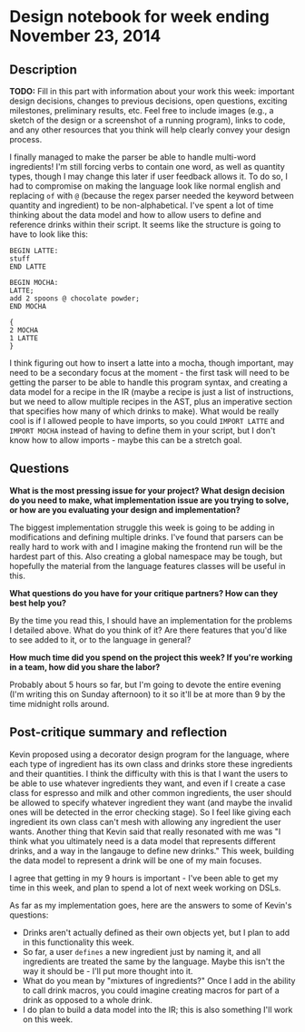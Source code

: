 # Design notebook for week ending November 23, 2014

## Description

**TODO:** Fill in this part with information about your work this week:
important design decisions, changes to previous decisions, open questions,
exciting milestones, preliminary results, etc. Feel free to include images
(e.g., a sketch of the design or a screenshot of a running program), links to
code, and any other resources that you think will help clearly convey your
design process.

I finally managed to make the parser be able to handle multi-word ingredients! I'm still forcing verbs to contain one word, as well as quantity types, though I may change this later if user feedback allows it. To do so, I had to compromise on making the language look like normal english and replacing `of` with `@` (because the regex parser needed the keyword between quantity and ingredient) to be non-alphabetical. I've spent a lot of time thinking about the data model and how to allow users to define and reference drinks within their script. It seems like the structure is going to have to look like this:

```
BEGIN LATTE:
stuff
END LATTE

BEGIN MOCHA:
LATTE;
add 2 spoons @ chocolate powder; 
END MOCHA

{
2 MOCHA 
1 LATTE
}
```

I think figuring out how to insert a latte into a mocha, though important, may need to be a secondary focus at the moment - the first task will need to be getting the parser to be able to handle this program syntax, and creating a data model for a recipe in the IR (maybe a recipe is just a list of instructions, but we need to allow multiple recipes in the AST, plus an imperative section that specifies how many of which drinks to make). What would be really cool is if I allowed people to have imports, so you could `IMPORT LATTE` and `IMPORT MOCHA` instead of having to define them in your script, but I don't know how to allow imports - maybe this can be a stretch goal.

## Questions

**What is the most pressing issue for your project? What design decision do
you need to make, what implementation issue are you trying to solve, or how
are you evaluating your design and implementation?**

The biggest implementation struggle this week is going to be adding in modifications and defining multiple drinks. I've found that parsers can be really hard to work with and I imagine making the frontend run will be the hardest part of this. Also creating a global namespace may be tough, but hopefully the material from the language features classes will be useful in this.

**What questions do you have for your critique partners? How can they best help
you?**

By the time you read this, I should have an implementation for the problems I detailed above. What do you think of it? Are there features that you'd like to see added to it, or to the language in general?

**How much time did you spend on the project this week? If you're working in a
team, how did you share the labor?**

Probably about 5 hours so far, but I'm going to devote the entire evening (I'm writing this on Sunday afternoon) to it so it'll be at more than 9 by the time midnight rolls around. 

## Post-critique summary and reflection

Kevin proposed using a decorator design program for the language, where each type of ingredient has its own class and drinks store these ingredients and their quantities. I think the difficulty with this is that I want the users to be able to use whatever ingredients they want, and even if I create a case class for espresso and milk and other common ingredients, the user should be allowed to specify whatever ingredient they want (and maybe the invalid ones will be detected in the error checking stage). So I feel like giving each ingredient its own class can't mesh with allowing any ingredient the user wants. Another thing that Kevin said that really resonated with me was "I think what you ultimately need is a data model that represents different drinks, and a way in the langauge to define new drinks." This week, building the data model to represent a drink will be one of my main focuses. 

I agree that getting in my 9 hours is important - I've been able to get my time in this week, and plan to spend a lot of next week working on DSLs. 

As far as my implementation goes, here are the answers to some of Kevin's questions:
  - Drinks aren't actually defined as their own objects yet, but I plan to add in this functionality this week. 
  - So far, a user `defines` a new ingredient just by naming it, and all ingredients are treated the same by the language. Maybe this isn't the way it should be - I'll put more thought into it. 
  - What do you mean by "mixtures of ingredients?" Once I add in the ability to call drink macros, you could imagine creating macros for part of a drink as opposed to a whole drink. 
  - I do plan to build a data model into the IR; this is also something I'll work on this week.

